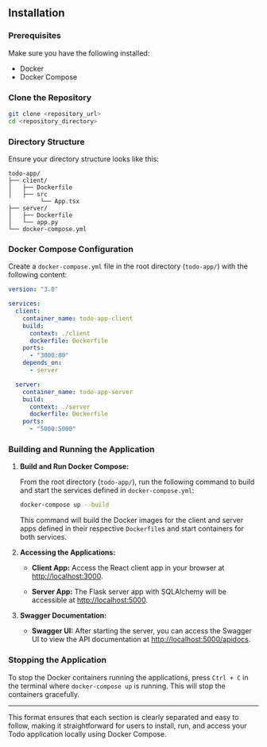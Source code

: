  

## Installation

### Prerequisites

Make sure you have the following installed:
- Docker
- Docker Compose

### Clone the Repository

```bash
git clone <repository_url>
cd <repository_directory>
```

### Directory Structure

Ensure your directory structure looks like this:

```
todo-app/
├── client/
│   ├── Dockerfile
│   ├── src
         └── App.tsx
├── server/
│   ├── Dockerfile
│   └── app.py
└── docker-compose.yml
```

### Docker Compose Configuration

Create a `docker-compose.yml` file in the root directory (`todo-app/`) with the following content:

```yaml
version: "3.8"

services:
  client:
    container_name: todo-app-client
    build:
      context: ./client
      dockerfile: Dockerfile
    ports:
      - "3000:80"
    depends_on:
      - server

  server:
    container_name: todo-app-server
    build:
      context: ./server
      dockerfile: Dockerfile
    ports:
      - "5000:5000"
```

### Building and Running the Application

1. **Build and Run Docker Compose:**

   From the root directory (`todo-app/`), run the following command to build and start the services defined in `docker-compose.yml`:

   ```bash
   docker-compose up --build
   ```

   This command will build the Docker images for the client and server apps defined in their respective `Dockerfile`s and start containers for both services.

2. **Accessing the Applications:**

   - **Client App:** Access the React client app in your browser at [http://localhost:3000](http://localhost:3000).
   
   - **Server App:** The Flask server app with SQLAlchemy will be accessible at [http://localhost:5000](http://localhost:5000).

3. **Swagger Documentation:**

   - **Swagger UI:** After starting the server, you can access the Swagger UI to view the API documentation at [http://localhost:5000/apidocs](http://localhost:5000/apidocs).

### Stopping the Application

To stop the Docker containers running the applications, press `Ctrl + C` in the terminal where `docker-compose up` is running. This will stop the containers gracefully.

---

This format ensures that each section is clearly separated and easy to follow, making it straightforward for users to install, run, and access your Todo application locally using Docker Compose.
